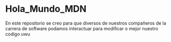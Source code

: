 # Hola_Mundo_MDN
En este repositorio se creo para que diversos de nuestros compañeros de la carrera de software podamos interactuar para modificar o mejor nuestro codigo uwu
